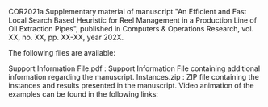 COR2021a
Supplementary material of manuscript "An Efficient and Fast Local Search Based Heuristic for Reel Management in a Production Line of Oil Extraction Pipes", published in Computers & Operations Research, vol. XX, no. XX, pp. XX-XX, year 202X.

The following files are available:

Support Information File.pdf : Support Information File containing additional information regarding the manuscript.
Instances.zip : ZIP file containing the instances and results presented in the manuscript.
Video animation of the examples can be found in the following links:
